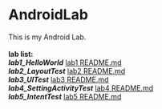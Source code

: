 # AndroidLab
This is my Android Lab.<br><br>
**lab list:**<br>
_**lab1_HelloWorld**_
[lab1 README.md](https://github.com/lois00/AndroidLab/blob/master/app/src/main/java/cl/fjnu/edu/cn/android_lab/lab1_HelloWorld/README.md)<br>
_**lab2_LayoutTest**_
[lab2 README.md](https://github.com/lois00/AndroidLab/blob/master/app/src/main/java/cl/fjnu/edu/cn/android_lab/lab2_LayoutTest/README.md)
<br>
_**lab3_UITest**_
[lab3 README.md](https://github.com/lois00/AndroidLab/blob/master/app/src/main/java/cl/fjnu/edu/cn/android_lab/lab3_UITest/README.md)
<br>
_**lab4_SettingActivityTest**_
[lab4 README.md](https://github.com/lois00/AndroidLab/blob/master/app/src/main/java/cl/fjnu/edu/cn/android_lab/lab4_SettingActivityTest/README.md)<br>
_**lab5_IntentTest**_
[lab5 README.md](https://github.com/lois00/AndroidLab/blob/master/app/src/main/java/cl/fjnu/edu/cn/android_lab/lab5_IntentTest/README.md)<br>
